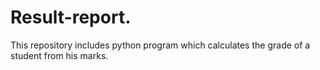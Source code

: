 # Result-report.
This repository includes python program which calculates the grade of a student from his marks.
